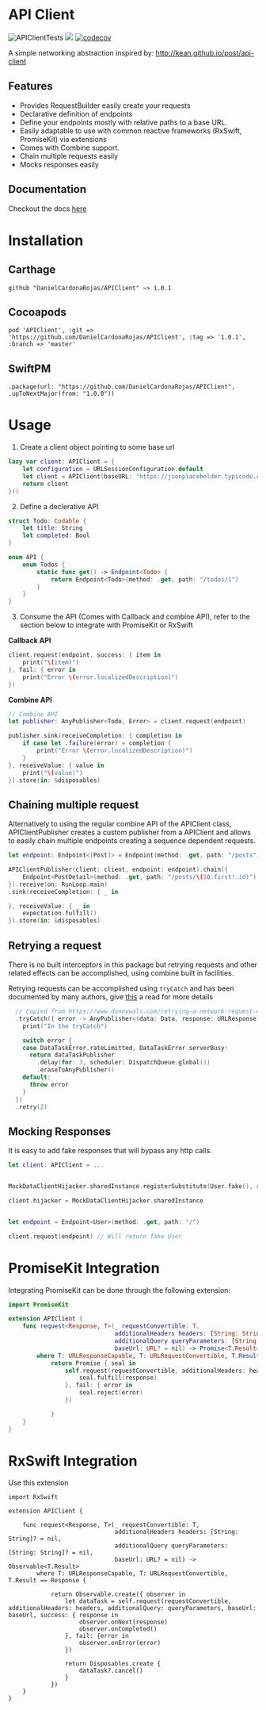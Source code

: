 # API Client

![APIClientTests](https://github.com/DanielCardonaRojas/APIClient/workflows/APIClientTests/badge.svg)
![](https://img.shields.io/github/v/tag/DanielCardonaRojas/APIClient)
[![codecov](https://codecov.io/gh/DanielCardonaRojas/APIClient/branch/master/graph/badge.svg?token=SJPX8AG809)](https://codecov.io/gh/DanielCardonaRojas/APIClient)

A simple networking abstraction inspired by: http://kean.github.io/post/api-client

## Features

- Provides RequestBuilder easily create your requests
- Declarative definition of endpoints
- Define your endpoints mostly with relative paths to a base URL.
- Easily adaptable to use with common reactive frameworks (RxSwift, PromiseKit) via extensions
- Comes with Combine support.
- Chain multiple requests easily
- Mocks responses easily

## Documentation

Checkout the docs [here](https://danielcardonarojas.github.io/APIClient)

# Installation

## Carthage

```shell
github "DanielCardonaRojas/APIClient" ~> 1.0.1
```

## Cocoapods

```shell
pod 'APIClient', :git => 'https://github.com/DanielCardonaRojas/APIClient', :tag => '1.0.1', :branch => 'master'
```

## SwiftPM

```shell
.package(url: "https://github.com/DanielCardonaRojas/APIClient", .upToNextMajor(from: "1.0.0"))
```

# Usage

1. Create a client object pointing to some base url

```swift
lazy var client: APIClient = {
	let configuration = URLSessionConfiguration.default
	let client = APIClient(baseURL: "https://jsonplaceholder.typicode.com", configuration: configuration)
	return client
}()
```

2. Define a declerative API

```swift
struct Todo: Codable {
    let title: String
    let completed: Bool
}

enum API {
    enum Todos {
        static func get() -> Endpoint<Todo> {
            return Endpoint<Todo>(method: .get, path: "/todos/1")
        }
    }
}
```

3. Consume the API (Comes with Callback and combine API), refer to the section below to integrate with PromiseKit or RxSwift

**Callback API**

```swift
client.request(endpoint, success: { item in
    print("\(item)")
}, fail: { error in
    print("Error \(error.localizedDescription)")
})


```

**Combine API**

```swift
// Combine API
let publisher: AnyPublisher<Todo, Error> = client.request(endpoint)

publisher.sink(receiveCompletion: { completion in
    if case let .failure(error) = completion {
        print("Error \(error.localizedDescription)")
    }
}, receiveValue: { value in
    print("\(value)")
}).store(in: &disposables)
```

## Chaining multiple request

Alternatively to using the regular combine API of the APIClient class, APIClientPublisher
creates a custom publisher from a APIClient and allows to easily chain multiple endpoints creating
a sequence dependent requests.

```swift
let endpoint: Endpoint<[Post]> = Endpoint(method: .get, path: "/posts")

APIClientPublisher(client: client, endpoint: endpoint).chain({
    Endpoint<PostDetail>(method: .get, path: "/posts/\($0.first!.id)")
}).receive(on: RunLoop.main)
.sink(receiveCompletion: { _ in

}, receiveValue: { _ in
    expectation.fulfill()
}).store(in: &disposables)
```

## Retrying a request

There is no built interceptors in this package but retrying requests and other related effects
can be accomplished, using combine built in facilities.

Retrying requests can be accomplished using `tryCatch` and has been documented by many authors,
give [this](https://www.donnywals.com/retrying-a-network-request-with-a-delay-in-combine/) a read for more details

```swift
  // Copied from https://www.donnywals.com/retrying-a-network-request-with-a-delay-in-combine/
  .tryCatch({ error -> AnyPublisher<(data: Data, response: URLResponse), Error> in
    print("In the tryCatch")

    switch error {
    case DataTaskError.rateLimitted, DataTaskError.serverBusy:
      return dataTaskPublisher
        .delay(for: 3, scheduler: DispatchQueue.global())
        .eraseToAnyPublisher()
    default:
      throw error
    }
  })
  .retry(2)
```

## Mocking Responses

It is easy to add fake responses that will bypass any http calls.

```swift
let client: APIClient = ...


MockDataClientHijacker.sharedInstance.registerSubstitute(User.fake(), requestThatMatches: .path(#"/posts/*"#))

client.hijacker = MockDataClientHijacker.sharedInstance


let endpoint = Endpoint<User>(method: .get, path: "/")

client.request(endpoint) // Will return fake User

```

# PromiseKit Integration

Integrating PromiseKit can be done through the following extension:

```swift
import PromiseKit

extension APIClient {
    func request<Response, T>(_ requestConvertible: T,
                              additionalHeaders headers: [String: String]? = nil,
                              additionalQuery queryParameters: [String: String]? = nil,
                              baseUrl: URL? = nil) -> Promise<T.Result>
        where T: URLResponseCapable, T: URLRequestConvertible, T.Result == Response {
            return Promise { seal in
                self.request(requestConvertible, additionalHeaders: headers, additionalQuery: queryParameters, success: { response in
                    seal.fulfill(response)
                }, fail: { error in
                    seal.reject(error)
                })

            }
    }
}

```

# RxSwift Integration

Use this extension

```shell
import RxSwift

extension APIClient {

    func request<Response, T>(_ requestConvertible: T,
                              additionalHeaders headers: [String: String]? = nil,
                              additionalQuery queryParameters: [String: String]? = nil,
                              baseUrl: URL? = nil) -> Observable<T.Result>
        where T: URLResponseCapable, T: URLRequestConvertible, T.Result == Response {

            return Observable.create({ observer in
                let dataTask = self.request(requestConvertible, additionalHeaders: headers, additionalQuery: queryParameters, baseUrl: baseUrl, success: { response in
                    observer.onNext(response)
                    observer.onCompleted()
                }, fail: {error in
                    observer.onError(error)
                })

                return Disposables.create {
                    dataTask?.cancel()
                }
            })
    }
}
```
